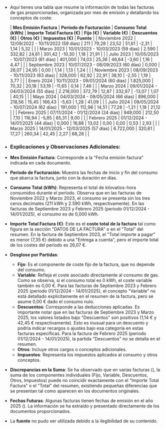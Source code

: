- Aquí tienes una tabla que resume la información de todas las facturas de gas proporcionadas, organizada por mes de emisión y detallando los conceptos de coste:
  
  | **Mes Emisión Factura** | **Período de Facturación** | **Consumo Total (kWh)** | **Importe Total Factura (€)** | **Fijo (€)** | **Variable (€)** | **Descuentos (€)** | **Otros (€)** | **Impuestos (€)** | **Fuente** |
  | Noviembre 2022 | 12/09/2022 - 10/11/2022 (59 días) | 211 | 79,28 | 23,52 | 51,61 | -2,31 | 1,14 | 5,32 |  |
  | Marzo 2023 | 10/01/2023 - 10/03/2023 (59 días) | 2.590 | 332,82 | 24,61 | 301,42 | -10,30 | 1,18 | 21,91 |  |
  | Julio 2023 | 10/05/2023 - 10/07/2023 (61 días) | 401,000 | 74,03 | 25,36 | 46,64 | -3,60 | 1,16 | 4,47 |  |
  | Septiembre 2023 | 10/07/2023 - 08/09/2023 (60 días) | 0,000 | 26,07 | 24,95 | 0,00 | 1,14 | 1,13 | 1,24 |  |
  | Noviembre 2023 | 08/09/2023 - 10/11/2023 (63 días) | 328,000 | 62,92 | 22,91 | 38,10 | -2,55 | 1,19 | 3,77 |  |
  | Enero 2024 | 10/11/2023 - 09/01/2024 (60 días) | 1.825,000 | 70,32 | 20,18 | 53,19 | -11,65 | 0,14 | 7,46 |  |
  | Marzo 2024 | 09/01/2024 - 04/03/2024 (55 días) | 2.218,000 | 372,79 | 12,87 | 332,67 | -13,07 | 1,07 | 40,15 |  |
  | Mayo 2024 | 04/03/2024 - 09/05/2024 (66 días) | 896,000 | 218,56 | 15,45 | 166,43 | -5,63 | 1,28 | 41,09 |  |
  | Julio 2024 | 09/05/2024 - 10/07/2024 (62 días) | 191,000 | 112,98 | 14,51 | 77,28 | -1,21 | 1,18 | 21,12 |  |
  | Febrero 2025 | 07/11/2024 - 01/12/2024 (24 días) | 949,000 | 212,50 | 7,10 | 116,94 | -5,85 | 85,31 | 9,00 |  |
  | Febrero 2025 | 01/12/2024 - 14/01/2025 (44 días) | 0,000 | 16,88 | 13,02 | 0,00 | 0,00 | 0,53 | 2,93 |  |
  | Marzo 2025 | 14/01/2025 - 12/03/2025 (57 días) | 6.722,000 | 320,61 | 17,27 | 260,34 | 42,45 | 2,27 | 68,28 |  |
- ### Explicaciones y Observaciones Adicionales:
- **Mes Emisión Factura**: Corresponde a la "Fecha emisión factura" indicada en cada documento.
- **Período de Facturación**: Muestra las fechas de inicio y fin del consumo que abarca la factura, junto con la duración en días.
- **Consumo Total (kWh)**: Representa el total de kilovatios-hora consumidos durante el período. Observa que en las facturas de Noviembre 2022 y Marzo 2023, el consumo se presenta sin los tres ceros decimales (211 kWh y 2.590 kWh, respectivamente). En las facturas de Septiembre 2023 y Febrero 2025 (periodo 01/12/2024 - 14/01/2025), el consumo es de 0,000 kWh.
- **Importe Total Factura (€)**: Este es el **coste total de la factura** tal como figura en la sección "DATOS DE LA FACTURA" o en el "Total" del resumen. En la factura de Septiembre 2023, el "Total importe a pagar" es menor (7,35 €) debido a una "Entrega a cuenta", pero el importe total de los costes del período es 26,07 €.
- **Desglose por Partidas**:
	- **Fijo**: Es el componente de coste fijo de la factura, que no depende del consumo.
	- **Variable**: Refleja el coste asociado directamente al consumo de gas. Como se observa, si el consumo total es 0 kWh, el coste variable también es 0,00 €. Para las facturas de Septiembre 2023 y Febrero 2025 (periodo 01/12/2024 - 14/01/2025), el concepto "Variable" no está detallado explícitamente en el resumen de la factura, pero se asume 0,00 € dado el consumo nulo.
	- **Descuentos**: Corresponde a las deducciones aplicadas. Es importante notar que en las facturas de Septiembre 2023 y Marzo 2025, los valores listados bajo "Descuentos" son positivos (1,14 € y 42,45 € respectivamente). Esto es inusual para un descuento y podría indicar recargos o ajustes bajo esa categoría en estas facturas específicas. Para la factura de Febrero 2025 (periodo 01/12/2024 - 14/01/2025), la partida "Descuentos" no se detalla en el resumen.
	- **Otros**: Incluye otros cargos o conceptos adicionales.
	- **Impuestos**: Representa los impuestos aplicados al consumo y otros conceptos.
- **Discrepancias en la Suma**: Se ha observado que en varias facturas (), la suma de los componentes individuales (Fijo, Variable, Descuentos, Otros, Impuestos) puede no coincidir exactamente con el "Importe Total Factura" o el "Total" del resumen, existiendo pequeñas diferencias que se presentan tal como aparecen en los documentos originales.
- **Fechas Futuras**: Algunas facturas tienen fechas de emisión en el año 2025 (). La información se ha extraído y presentado directamente de los documentos proporcionados.
- La **fuente** no pudo ser utilizada debido a la ilegibilidad de su contenido.
  
  <!--EndFragment-->